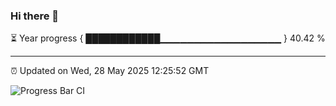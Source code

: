 ### Hi there 👋

⏳ Year progress { ████████████▁▁▁▁▁▁▁▁▁▁▁▁▁▁▁▁▁▁ } 40.42 %

---

⏰ Updated on Wed, 28 May 2025 12:25:52 GMT

![Progress Bar CI](https://github.com/code-lakshay/GitHub-Actions-Demo/workflows/Progress%20Bar%20CI/badge.svg)
